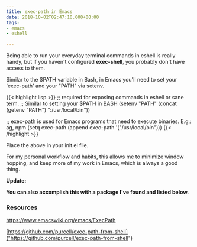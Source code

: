 ```yaml
---
title: exec-path in Emacs
date: 2018-10-02T02:47:10.000+00:00
tags:
- emacs
- eshell

---
```

Being able to run your everyday terminal commands in eshell is really handy, but if you haven't configured **exec-shell**, you probably don't have access to them.

Similar to the $PATH variable in Bash, in Emacs you'll need to set your 'exec-path' and your "PATH" via setenv.

{{< highlight lisp >}}
;; required for exposing commands in eshell or sane term.
;; Similar to setting your $PATH in BASH
(setenv "PATH" (concat (getenv "PATH") ":/usr/local/bin"))

;; exec-path is used for Emacs programs that need to execute binaries. E.g.: ag, npm
(setq exec-path (append exec-path '("/usr/local/bin")))
{{< /highlight >}}

Place the above in your init.el file.

For my personal workflow and habits, this allows me to minimize window hopping, and keep more of my work in Emacs, which is always a good thing.

**Update:**

**You can also accomplish this with a package I've found and listed below.**

### Resources

https://www.emacswiki.org/emacs/ExecPath

[https://github.com/purcell/exec-path-from-shell]("https://github.com/purcell/exec-path-from-shell")
